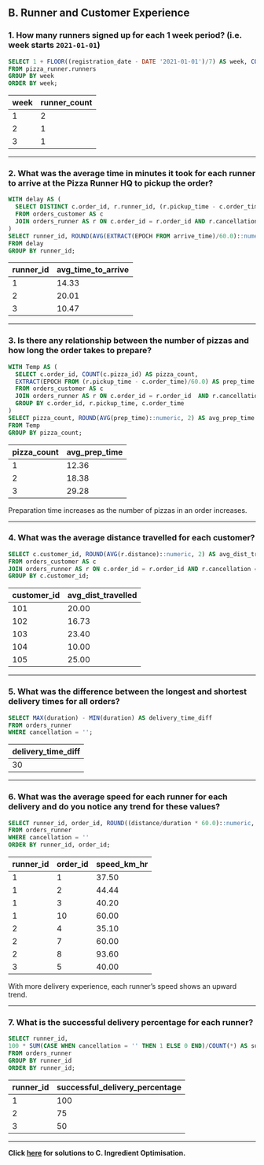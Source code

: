 ## B. Runner and Customer Experience

### 1. How many runners signed up for each 1 week period? (i.e. week starts `2021-01-01`)

```sql
SELECT 1 + FLOOR((registration_date - DATE '2021-01-01')/7) AS week, COUNT(*) AS runner_count
FROM pizza_runner.runners
GROUP BY week
ORDER BY week;
```

| week | runner_count |
| ---- | ------------ |
| 1    | 2            |
| 2    | 1            |
| 3    | 1            |

---

### 2. What was the average time in minutes it took for each runner to arrive at the Pizza Runner HQ to pickup the order?

```sql
WITH delay AS (
  SELECT DISTINCT c.order_id, r.runner_id, (r.pickup_time - c.order_time) AS arrive_time
  FROM orders_customer AS c
  JOIN orders_runner AS r ON c.order_id = r.order_id AND r.cancellation = ''
)
SELECT runner_id, ROUND(AVG(EXTRACT(EPOCH FROM arrive_time)/60.0)::numeric, 2) AS avg_time_to_arrive
FROM delay
GROUP BY runner_id;
```

| runner_id | avg_time_to_arrive |
| --------- | ------------------ |
| 1         | 14.33              |
| 2         | 20.01              |
| 3         | 10.47              |

---

### 3. Is there any relationship between the number of pizzas and how long the order takes to prepare?

```sql
WITH Temp AS (
  SELECT c.order_id, COUNT(c.pizza_id) AS pizza_count,
  EXTRACT(EPOCH FROM (r.pickup_time - c.order_time)/60.0) AS prep_time
  FROM orders_customer AS c
  JOIN orders_runner AS r ON c.order_id = r.order_id  AND r.cancellation = ''
  GROUP BY c.order_id, r.pickup_time, c.order_time
)
SELECT pizza_count, ROUND(AVG(prep_time)::numeric, 2) AS avg_prep_time
FROM Temp
GROUP BY pizza_count;
```

| pizza_count | avg_prep_time |
| ----------- | ------------- |
| 1           | 12.36         |
| 2           | 18.38         |
| 3           | 29.28         |

Preparation time increases as the number of pizzas in an order increases.

---

### 4. What was the average distance travelled for each customer?

```sql
SELECT c.customer_id, ROUND(AVG(r.distance)::numeric, 2) AS avg_dist_travelled
FROM orders_customer AS c
JOIN orders_runner AS r ON c.order_id = r.order_id AND r.cancellation = ''
GROUP BY c.customer_id;
```

| customer_id | avg_dist_travelled |
| ----------- | ------------------ |
| 101         | 20.00              |
| 102         | 16.73              |
| 103         | 23.40              |
| 104         | 10.00              |
| 105         | 25.00              |

---

### 5. What was the difference between the longest and shortest delivery times for all orders?

```sql
SELECT MAX(duration) - MIN(duration) AS delivery_time_diff
FROM orders_runner
WHERE cancellation = '';
```

| delivery_time_diff |
| ----------------- |
| 30                |

---

### 6. What was the average speed for each runner for each delivery and do you notice any trend for these values?

```sql
SELECT runner_id, order_id, ROUND((distance/duration * 60.0)::numeric, 2) AS speed_km_hr
FROM orders_runner
WHERE cancellation = ''
ORDER BY runner_id, order_id;
```

| runner_id | order_id | speed_km_hr |
| --------- | -------- | ----------- |
| 1         | 1        | 37.50       |
| 1         | 2        | 44.44       |
| 1         | 3        | 40.20       |
| 1         | 10       | 60.00       |
| 2         | 4        | 35.10       |
| 2         | 7        | 60.00       |
| 2         | 8        | 93.60       |
| 3         | 5        | 40.00       |

With more delivery experience, each runner’s speed shows an upward trend.

---

### 7. What is the successful delivery percentage for each runner?

```sql
SELECT runner_id,
100 * SUM(CASE WHEN cancellation = '' THEN 1 ELSE 0 END)/COUNT(*) AS successful_delivery_percentage
FROM orders_runner 
GROUP BY runner_id
ORDER BY runner_id;
```

| runner_id | successful_delivery_percentage |
| --------- | ------------------------------ |
| 1         | 100                            |
| 2         | 75                             |
| 3         | 50                             |

---

**Click [here](https://github.com/anweasha/8-Week-SQL-Challenge/blob/main/%232%20-%20Pizza%20Runner/Solutions/C.%20Ingredient%20Optimisation.md) for solutions to C. Ingredient Optimisation.**
